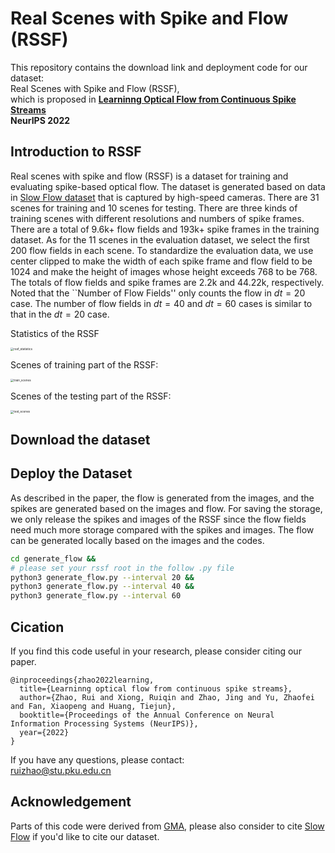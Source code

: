 # Real Scenes with Spike and Flow (RSSF)

This repository contains the download link and deployment code for our dataset:  
Real Scenes with Spike and Flow (RSSF),  
which is proposed in
[**Learninng Optical Flow from Continuous Spike Streams**](https://github.com/ruizhao26/Spike2Flow)  
**NeurIPS 2022**

## Introduction to RSSF

Real scenes with spike and flow (RSSF) is a dataset for training and evaluating spike-based optical flow. The dataset is generated based on data in [Slow Flow dataset](http://www.cvlibs.net/projects/slow_flow/) that is captured by high-speed cameras. There are 31 scenes for training and 10 scenes for testing. There are three kinds of training scenes with different resolutions and numbers of spike frames. There are a total of 9.6k+ flow fields and 193k+ spike frames in the training dataset. As for the 11 scenes in the evaluation dataset, we select the first 200 flow fields in each scene. To standardize the evaluation data, we use center clipped to make the width of each spike frame and flow field to be 1024 and make the height of images whose height exceeds 768 to be 768. The totals of flow fields and spike frames are 2.2k and 44.22k, respectively. Noted that the ``Number of Flow Fields'' only counts the flow in $dt=20$ case. The number of flow fields in $dt=40$ and $dt=60$ cases is similar to that in the $dt=20$ case.

Statistics of the RSSF

<img src="D:\Desktop\MyCodes\RSSF\figs\rssf_statistics.png" alt="rssf_statistics" style="zoom: 33%;" />

Scenes of training part of the RSSF:

<img src="D:\Desktop\MyCodes\RSSF\figs\train_scenes.png" alt="train_scenes" style="zoom:33%;" />

Scenes of the testing part of the RSSF:

<img src="D:\Desktop\MyCodes\RSSF\figs\test_scenes.png" alt="test_scenes" style="zoom:33%;" />

## Download the dataset



## Deploy the Dataset

As described in the paper, the flow is generated from the images, and the spikes are generated based on the images and flow. For saving the storage, we only release the spikes and images of the RSSF since the flow fields need much more storage compared with the spikes and images. The flow can be generated locally based on the images and the codes.

```bash
cd generate_flow &&
# please set your rssf root in the follow .py file
python3 generate_flow.py --interval 20 &&
python3 generate_flow.py --interval 40 &&
python3 generate_flow.py --interval 60
```

## Cication

If you find this code useful in your research, please consider citing our paper.

```
@inproceedings{zhao2022learning,
  title={Learninng optical flow from continuous spike streams},
  author={Zhao, Rui and Xiong, Ruiqin and Zhao, Jing and Yu, Zhaofei and Fan, Xiaopeng and Huang, Tiejun},
  booktitle={Proceedings of the Annual Conference on Neural Information Processing Systems (NeurIPS)},
  year={2022}
}
```

If you have any questions, please contact:  
ruizhao@stu.pku.edu.cn

## Acknowledgement

Parts of this code were derived from [GMA](https://github.com/zacjiang/GMA), please also consider to cite [Slow Flow](https://www.cvlibs.net/projects/slow_flow/) if you'd like to cite our dataset.